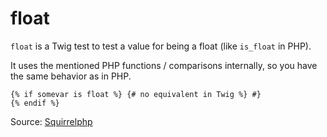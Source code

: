 # float

`float` is a Twig test to test a value for being a float (like `is_float` in PHP).

It uses the mentioned PHP functions / comparisons internally, so you have the same behavior as in PHP.

```twig
{% if somevar is float %} {# no equivalent in Twig %} #}
{% endif %}
```

Source: [Squirrelphp](https://github.com/squirrelphp/twig-php-syntax)